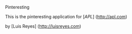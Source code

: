 Pinteresting

This is the pinteresting application for [*APL*] (http://apl.com)

by [Luis Reyes] (http://luisreyes.com)
